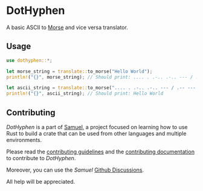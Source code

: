 # DotHyphen

A basic ASCII to [Morse](https://en.wikipedia.org/wiki/Morse_code) and vice versa translator.

## Usage

```rust
use dothyphen::*;

let morse_string = translate::to_morse("Hello World");
println!("{}", morse_string); // Should print: .... . .-.. .-.. --- / .-- --- .-. .-.. -..

let ascii_string = translate::to_morse(".... . .-.. .-.. --- / .-- --- .-. .-.. -..");
println!("{}", ascii_string); // Should print: Hello World
```

## Contributing

_DotHyphen_ is a part of [Samuel](https://github.com/isfegu/samuel), a project focused on learning how to use Rust to build a crate that can be used from other languages and multiple environments.

Please read the [contributing guidelines](https://github.com/isfegu/samuel#contributing) and the [contributing documentation](./CONTRIBUTING.md) to contribute to _DotHyphen_.

Moreover, you can use the _Samuel_ [Github Discussions](https://github.com/isfegu/samuel/discussions).

All help will be appreciated.
